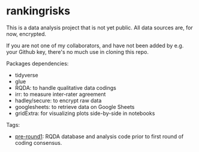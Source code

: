 # rankingrisks

This is a data analysis project that is not yet public. All data sources are, for now, encrypted. 

If you are not one of my collaborators, and have not been added by e.g. your Github key, there's no much use in cloning this repo. 

Packages dependencies:

* tidyverse
* glue
* RQDA: to handle qualitative data codings
* irr: to measure inter-rater agreement
* hadley/secure: to encrypt raw data
* googlesheets: to retrieve data on Google Sheets
* gridExtra: for visualizing plots side-by-side in notebooks

Tags:

* [pre-round1](https://github.com/diogomarques/rankingrisks/tree/pre-round1): RQDA database and analysis code prior to first round of coding consensus.